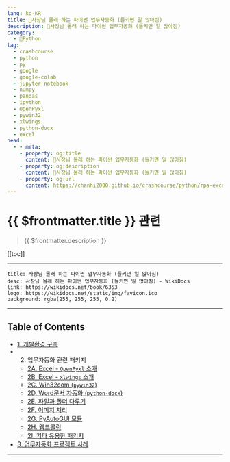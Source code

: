 ```yaml
---
lang: ko-KR
title: 🐍사장님 몰래 하는 파이썬 업무자동화 (들키면 일 많아짐)
description: 🐍사장님 몰래 하는 파이썬 업무자동화 (들키면 일 많아짐)
category:
  - 🐍Python
tag: 
  - crashcourse
  - python
  - py
  - google
  - google-colab
  - jupyter-notebook
  - numpy
  - pandas
  - ipython
  - OpenPyxl
  - pywin32
  - xlwings
  - python-docx
  - excel
head:
  - - meta:
    - property: og:title
      content: 🐍사장님 몰래 하는 파이썬 업무자동화 (들키면 일 많아짐)
    - property: og:description
      content: 🐍사장님 몰래 하는 파이썬 업무자동화 (들키면 일 많아짐)
    - property: og:url
      content: https://chanhi2000.github.io/crashcourse/python/rpa-excel.html
---
```


# {{ $frontmatter.title }} 관련

> {{ $frontmatter.description }}

[[toc]]

---

```component VPCard
title: 사장님 몰래 하는 파이썬 업무자동화 (들키면 일 많아짐)
desc: 사장님 몰래 하는 파이썬 업무자동화 (들키면 일 많아짐) - WikiDocs
link: https://wikidocs.net/book/6353
logo: https://wikidocs.net/static/img/favicon.ico
background: rgba(255, 255, 255, 0.2)
```

---

## Table of Contents

- [1. 개발환경 구축](01.md)
- 2. 업무자동화 관련 패키지
  - [2A. Excel - `OpenPyxl` 소개](02a.md)
  - [2B. Excel - `xlwings` 소개](02b.md)
  - [2C. Win32com (`pywin32`)](02c.md)
  - [2D. Word문서 자동화 (`python-docx`)](02d.md)
  - [2E. 파일과 폴더 다루기](02e.md)
  - [2F. 이미지 처리](02f.md)
  - [2G. PyAutoGUI 모듈](02g.md)
  - [2H. 웹크롤링](02h.md)
  - [2I. 기타 유용한 패키지](02i.md)
- [3. 업무자동화 프로젝트 사례](03.md)

---

<TagLinks />